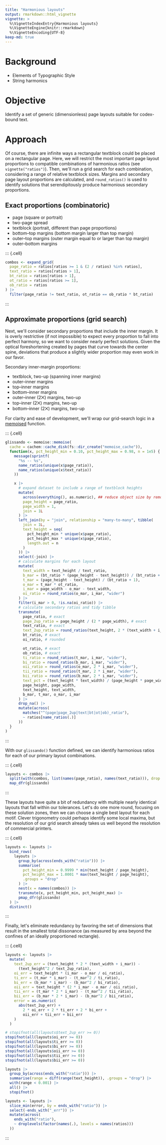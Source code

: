 ```yaml
---
title: "Harmonious layouts"
output: rmarkdown::html_vignette
vignette: >
  %\VignetteIndexEntry{Harmonious layouts}
  %\VignetteEngine{knitr::rmarkdown}
  %\VignetteEncoding{UTF-8}
keep-md: true
---
```






# Background

-   Elements of Typographic Style
-   String harmonics

# Objective

Identify a set of generic (dimensionless) page layouts suitable for codex-bound
text.

# Approach

Of course, there are infinite ways a rectangular textblock could be placed on a
rectangular page. Here, we will restrict the most important page layout
proportions to compatible combinations of harmonious ratios (see
`vignette("ratios")`). Then, we'll run a grid search for each combination,
considering a range of relative textblock sizes. Margins and secondary page
layout proportions are calculated, and `round_ratios()` is used to identify
solutions that serendipitously produce harmonious secondary proportions.

## Exact proportions (combinatoric)

-   page (square or portrait)
-   two-page spread
-   textblock (portrait, different than page proportions)
-   bottom–top margins (bottom margin larger than top margin)
-   outer–top margins (outer margin equal to or larger than top margin)
-   outer–bottom margins


::: {.cell}

```{.r .cell-code}
combos <- expand_grid(
  page_ratio = ratios[ratios >= 1 & (2 / ratios) %in% ratios],
  text_ratio = ratios[ratios > 1],
  bt_ratio = ratios[ratios > 1],
  ot_ratio = ratios[ratios >= 1],
  ob_ratio = ratios
) |>
  filter(page_ratio != text_ratio, ot_ratio == ob_ratio * bt_ratio)
```
:::


## Approximate proportions (grid search)

Next, we'll consider secondary proportions that include the inner margin. It is
overly restrictive (if not impossible) to expect every proportion to fall into
perfect harmony, so we want to consider nearly perfect solutions. Given the
optical foreshortening created by pages that curve towards the center spine,
deviations that produce a slightly wider proportion may even work in our favor.

Secondary inner-margin proportions:

-   textblock, two-up (spanning inner margins)
-   outer–inner margins
-   top–inner margins
-   bottom–inner margins
-   outer–inner (2⨉) margins, two-up
-   top–inner (2⨉) margins, two-up
-   bottom–inner (2⨉) margins, two-up

For clarity and ease of development, we'll wrap our grid-search logic in a
[memoised](https://en.wikipedia.org/wiki/Memoization) function.


::: {.cell}

```{.r .cell-code}
glissando <- memoise::memoise(
  cache = cachem::cache_disk(fs::dir_create("memoise_cache")),
  function(x, pct_height_min = 0.10, pct_height_max = 0.98, n = 1e5) {
    message(sprintf(
      "%s -- %s",
      name_ratios(unique(x$page_ratio)),
      name_ratios(unique(x$text_ratio))
    ))

    x |>
      # expand dataset to include a range of textblock heights
      mutate(
        across(everything(), as.numeric), ## reduce object size by removing names
        page_height = page_ratio,
        page_width = 1,
        join = 1L
      ) |>
      left_join(by = "join", relationship = "many-to-many", tibble(
        join = 1L,
        text_height = seq(
          pct_height_min * unique(x$page_ratio),
          pct_height_max * unique(x$page_ratio),
          length.out = n
        )
      )) |>
      select(-join) |>
      # calculate margins for each layout
      mutate(
        text_width = text_height / text_ratio,
        b_mar = (bt_ratio * (page_height - text_height)) / (bt_ratio + 1),
        t_mar = (page_height - text_height) / (bt_ratio + 1),
        o_mar = t_mar * ot_ratio,
        i_mar = page_width - o_mar - text_width,
        oi_ratio = round_ratios(o_mar, i_mar, "wider")
      ) |>
      filter(i_mar > 0, !is.na(oi_ratio)) |>
      # calculate secondary ratios and tidy tibble
      transmute(
        page_ratio, # exact
        page_2up_ratio = page_height / (2 * page_width), # exact
        text_ratio, # exact
        text_2up_ratio = round_ratios(text_height, 2 * (text_width + i_mar), "wider"),
        bt_ratio, # exact
        oi_ratio, # rounded

        ot_ratio, # exact
        ob_ratio, # exact
        ti_ratio = round_ratios(t_mar, i_mar, "wider"),
        bi_ratio = round_ratios(b_mar, i_mar, "wider"),
        oii_ratio = round_ratios(o_mar, 2 * i_mar, "wider"),
        tii_ratio = round_ratios(t_mar, 2 * i_mar, "wider"),
        bii_ratio = round_ratios(b_mar, 2 * i_mar, "wider"),
        text_pct = (text_height * text_width) / (page_height * page_width),
        page_height, page_width,
        text_height, text_width,
        b_mar, t_mar, o_mar, i_mar
      ) |>
      drop_na() |>
      mutate(across(
        matches("^(page|page_2up|text|bt|ot|ob)_ratio"),
        ~ ratios[name_ratios(.)]
      ))
  }
)
```
:::


With our `glissando()` function defined, we can identify harmonious ratios for
each of our primary layout combinations.


::: {.cell}

```{.r .cell-code}
layouts <- combos |>
  split(with(combos, list(names(page_ratio), names(text_ratio))), drop = TRUE) |>
  map_dfr(glissando)
```
:::


These layouts have quite a bit of redundancy with multiple nearly identical
layouts that fall within our tolerances. Let's do one more round, focusing on
these solution zones, then we can choose a single best layout for each motif.
Clever trigonometry could perhaps identify some local maxima, but the resolution
of our grid search already takes us well beyond the resolution of commercial
printers.


::: {.cell}

```{.r .cell-code}
layouts <- layouts |>
  bind_rows(
    layouts |>
      group_by(across(ends_with("ratio"))) |>
      summarise(
        pct_height_min = 0.9999 * min(text_height / page_height),
        pct_height_max = 1.0001 * max(text_height / page_height),
        .groups = "drop"
      ) |>
      nest(x = names(combos)) |>
      transmute(x, pct_height_min, pct_height_max) |>
      pmap_dfr(glissando)
  ) |>
  distinct()
```
:::


Finally, let's eliminate redundancy by favoring the set of dimensions that
result in the smallest total dissonance (as measured by area beyond the confines
of an ideally proportioned rectangle).


::: {.cell}

```{.r .cell-code}
layouts <- layouts |>
  mutate(
    text_2up_err = (text_height * 2 * (text_width + i_mar)) -
      (text_height^2 / text_2up_ratio),
    oi_err = text_height * (i_mar - o_mar / oi_ratio),
    ti_err = (t_mar * i_mar) - (t_mar^2 / ti_ratio),
    bi_err = (b_mar * i_mar) - (b_mar^2 / bi_ratio),
    oii_err = text_height * (2 * i_mar - o_mar / oii_ratio),
    tii_err = (t_mar * 2 * i_mar) - (t_mar^2 / tii_ratio),
    bii_err = (b_mar * 2 * i_mar) - (b_mar^2 / bii_ratio),
    error = as.numeric(
      abs(text_2up_err) +
        2 * oi_err + 2 * ti_err + 2 * bi_err +
        oii_err + tii_err + bii_err
    )
  )

# stopifnot(all(layouts$text_2up_err >= 0))
stopifnot(all(layouts$oi_err >= 0))
stopifnot(all(layouts$ti_err >= 0))
stopifnot(all(layouts$bi_err >= 0))
stopifnot(all(layouts$oii_err >= 0))
stopifnot(all(layouts$tii_err >= 0))
stopifnot(all(layouts$bii_err >= 0))

layouts |>
  group_by(across(ends_with("ratio"))) |>
  summarise(range = diff(range(text_height)), .groups = "drop") |>
  with(range < 0.001) |>
  all() |>
  stopifnot()

layouts <- layouts |>
  slice_min(error, by = ends_with("ratio")) |>
  select(-ends_with("_err")) |>
  mutate(across(
    ends_with("ratio"),
    ~ droplevels(factor(names(.), levels = names(ratios)))
  ))
```
:::


